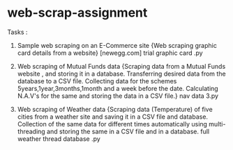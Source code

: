 # web-scrap-assignment

Tasks :

1. Sample web scraping on an E-Commerce site
    {Web scraping graphic card details from a website}
    [newegg.com]
    trial graphic card .py

2. Web scraping of Mutual Funds data
    {Scraping data from a Mutual Funds website , and storing it in a database.
     Transferring desired data from the database to a CSV file.
     Collecting data for the schemes 5years,1year,3months,1month and a week before the date.
     Calculating N.A.V's for the same and storing the data in a CSV file.}
     nav data 3.py
 
3. Web scraping of Weather data
    {Scraping data (Temperature) of five cities from a weather site and saving it in a CSV file and database.
     Collection of the same data for different times automatically using multi-threading and storing the same in a CSV file and in a database.
     full weather thread database .py
